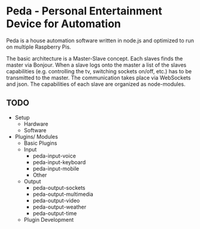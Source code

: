 # Peda - Personal Entertainment Device for Automation

Peda is a house automation software written in node.js and optimized to run on multiple Raspberry Pis.

The basic architecture is a Master-Slave concept. Each slaves finds the master via Bonjour. When a slave logs onto the master a list of the slaves capabilities (e.g. controlling the tv, switching sockets on/off, etc.) has to be transmitted to the master. The communication takes place via WebSockets and json. The capabilities of each slave are organized as node-modules.

## TODO
* Setup
  * Hardware
  * Software
* Plugins/ Modules
  *  Basic Plugins
    * Input
      * peda-input-voice
      * peda-input-keyboard
      * peda-input-mobile
      * Other
    * Output
      * peda-output-sockets
      * peda-output-multimedia
      * peda-output-video
      * peda-output-weather
      * peda-output-time
  * Plugin Development



